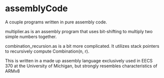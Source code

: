 # assemblyCode
A couple programs written in pure assembly code.

multiplier.as is an assembly program that uses bit-shifting to multiply two simple numbers together.

combination_recursion.as is a bit more complicated. It utilizes stack pointers to recursively compute Combination(n, r).

This is written in a made up assembly language exclusively used in EECS 370 at the University of Michigan, but strongly resembles characteristics of ARMv8
